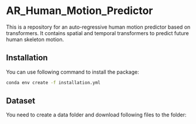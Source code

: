 # AR_Human_Motion_Predictor
This is a repository for an auto-regressive human motion predictor based on transformers. It contains spatial and temporal transformers to predict future human skeleton motion.

## Installation
You can use following command to install the package:
```bash
conda env create -f installation.yml
```

## Dataset
You need to create a data folder and download following files to the folder:
